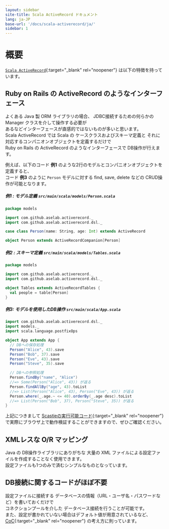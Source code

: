 ```yaml
---
layout: sidebar
site-title: Scala ActiveRecord ドキュメント
lang: ja-JP
base-url: '/docs/scala-activerecord/ja/'
sidebar: 1
---
```


# 概要

[`Scala ActiveRecord`](https://github.com/aselab/scala-activerecord){:target="_blank" rel="noopener"}  は以下の特徴を持っています。

## Ruby on Rails の ActiveRecord のようなインターフェース

よくある Java 製 ORM ライブラリの場合、 JDBC接続するための何らかの Manager クラスを介して操作する必要が  
あるなどインターフェースが直感的ではないものが多いと思います。  
Scala ActiveRecord では Scala の ケースクラスおよびスキーマ定義と それに対応するコンパニオンオブジェクトを定義するだけで  
Ruby on Rails の ActiveRecord のようなインターフェースで DB操作が行えます。

例えば、以下のコード **例1** のような2行のモデルとコンパニオンオブジェクトを定義すると、  
コード **例3** のように `Person` モデルに対する find, save, delete などの CRUD操作が可能となります。

##### 例1 : モデル定義 `src/main/scala/models/Person.scala`

```scala
package models

import com.github.aselab.activerecord._
import com.github.aselab.activerecord.dsl._

case class Person(name: String, age: Int) extends ActiveRecord

object Person extends ActiveRecordCompanion[Person]
```

##### 例2 : スキーマ定義 `src/main/scala/models/Tables.scala`

```scala
package models

import com.github.aselab.activerecord._
import com.github.aselab.activerecord.dsl._

object Tables extends ActiveRecordTables {
  val people = table[Person]
}
```

##### 例3: モデルを使用したDB操作 `src/main/scala/App.scala`

```scala
import com.github.aselab.activerecord.dsl._
import models._
import scala.language.postfixOps

object App extends App {
  // DBへの保存処理
  Person("Alice", 43).save
  Person("Bob", 37).save
  Person("Eve", 43).save
  Person("Steve", 35).save

  // DBへの参照処理
  Person.findBy("name", "Alice")
  //=> Some(Person("Alice", 43)) が返る
  Person.findAllBy("age", 43).toList
  //=> List(Person("Alice", 43), Person("Eve", 43)) が返る
  Person.where(_.age.~ <= 40).orderBy(_.age desc).toList
  //=> List(Person("Bob", 37), Person("Steve", 35)) が返る
}
```

上記につきまして [Scastieの実行可能コード](https://scastie.scala-lang.org/N5fy1pUZRWWqq8cwLHCgeQ){:target="_blank" rel="noopener"} で実際にブラウザ上で動作検証することができますので、ぜひご確認ください。

## XMLレスな O/R マッピング

Java の DB操作ライブラリにありがちな 大量の XML ファイルによる設定ファイルを作成することなく使用できます。  
設定ファイルも1つのみで済むシンプルなものとなっています。

## DB接続に関するコードがほぼ不要

設定ファイルに接続する データベースの情報（URL・ユーザ名・パスワードなど）を書いておくだけで  
コネクションプールを介した データベース接続を行うことが可能です。  
また、設定が書かれていない場合はデフォルト値が用意されているなど、 [CoC](https://ja.wikipedia.org/wiki/%E8%A8%AD%E5%AE%9A%E3%82%88%E3%82%8A%E8%A6%8F%E7%B4%84){:target="_blank" rel="noopener"} の考え方に則っています。
